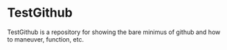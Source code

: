 TestGithub
==========

TestGithub is a repository for showing the bare minimus of github and how to maneuver, function, etc.
